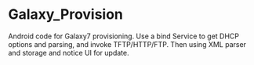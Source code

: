 # Galaxy_Provision
Android code for Galaxy7 provisioning.
Use a bind Service to get DHCP options and parsing, and invoke TFTP/HTTP/FTP.
Then using XML parser and storage and notice UI for update.
